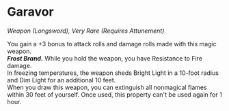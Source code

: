 # Garavor
*Weapon (Longsword), Very Rare (Requires Attunement)*

You gain a +3 bonus to attack rolls and damage rolls made with this magic weapon.  
***Frost Brand.*** While you hold the weapon, you have Resistance to Fire damage.  
In freezing temperatures, the weapon sheds Bright Light in a 10-foot radius and Dim Light for an additional 10 feet.  
When you draw this weapon, you can extinguish all nonmagical flames within 30 feet of yourself. Once used, this property can't be used again for 1 hour.
